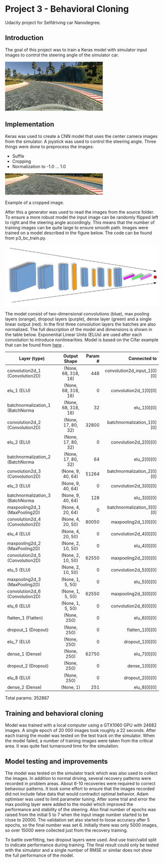 # Project 3 - Behavioral Cloning

Udacity project for Selfdriving car Nanodegree.

## Introduction

The goal of this project was to train a Keras model with simulator input images to control the steering angle of the simulator car.

![alt text](https://github.com/jounihuo/P3-BehavioralCloning/blob/master/center_2016.jpg "Example image")

## Implementation

Keras was used to create a CNN model that uses the center camera images from the simulator. A joystick was used to control the steering angle. Three things were done to preprocess the images:
- Suffle
- Cropping
- Normalization to -1.0 ... 1.0

![alt text](https://github.com/jounihuo/P3-BehavioralCloning/blob/master/cropped_example_2016.jpg "Cropped image")

Example of a cropped image.

After this a generator was used to read the images from the source folder. To ensure a more robust model the input image can be randomly flipped left to right and the steering angle accordingly. This means that the number of training images can be quite large to ensure smooth path. Images were trained on a model described in the figure below. The code can be found from p3_bc_train.py.

![alt text](https://github.com/jounihuo/P3-BehavioralCloning/blob/master/nn.jpg "Model")

The model consist of two-dimensional convolutions (blue), max pooling layers (orange), dropout layers (purple), dense layer (green) and a single linear output (red). In the first three convolution layers the batches are also normalized. The full description of the model and dimensions is shown in the table below. Exponential Linear Units (ELUs) are used after each convolution to introduce nonlinearities. Model is based on the Cifar example that can be found from [here](http://machinelearningmastery.com/object-recognition-convolutional-neural-networks-keras-deep-learning-library/) .


Layer (type)    |   Output Shape      |    Param #  |   Connected to |                    
| ------------- |:-------------------:| -----------:|    -----------:|
convolution2d_1 (Convolution2D) | (None, 68, 318, 16)  | 448   |      convolution2d_input_1[0][0]  |    
elu_1 (ELU)                     | (None, 68, 318, 16)  | 0     |      convolution2d_1[0][0]        |   
batchnormalization_1 (BatchNorma| (None, 68, 318, 16)  | 32    |      elu_1[0][0]                  |    
convolution2d_2 (Convolution2D) | (None, 17, 80, 32)   | 32800 |      batchnormalization_1[0][0]   |    
elu_2 (ELU)                     | (None, 17, 80, 32)   | 0     |      convolution2d_2[0][0]        |    
batchnormalization_2 (BatchNorma| (None, 17, 80, 32)   | 64    |      elu_2[0][0]                  |    
convolution2d_3 (Convolution2D) | (None, 9, 40, 64)    | 51264 |      batchnormalization_2[0][0]   |    
elu_3 (ELU)                     | (None, 9, 40, 64)    | 0     |      convolution2d_3[0][0]        |    
batchnormalization_3 (BatchNorma| (None, 9, 40, 64)    | 128   |      elu_3[0][0]                  |    
maxpooling2d_1 (MaxPooling2D)   | (None, 4, 20, 64)    | 0     |      batchnormalization_3[0][0]   |    
convolution2d_4 (Convolution2D) | (None, 4, 20, 50)    | 80050 |      maxpooling2d_1[0][0]         |    
elu_4 (ELU)                     | (None, 4, 20, 50)    | 0     |      convolution2d_4[0][0]        |    
maxpooling2d_2 (MaxPooling2D)   | (None, 2, 10, 50)    | 0     |      elu_4[0][0]                  |    
convolution2d_5 (Convolution2D) | (None, 2, 10, 50)    | 62550 |      maxpooling2d_2[0][0]         |    
elu_5 (ELU)                     | (None, 2, 10, 50)    | 0     |      convolution2d_5[0][0]        |    
maxpooling2d_3 (MaxPooling2D)   | (None, 1, 5, 50)     | 0     |      elu_5[0][0]                  |    
convolution2d_6 (Convolution2D) | (None, 1, 5, 50)     | 62550 |      maxpooling2d_3[0][0]         |    
elu_6 (ELU)                     | (None, 1, 5, 50)     | 0     |      convolution2d_6[0][0]        |    
flatten_1 (Flatten)             | (None, 250)          | 0     |      elu_6[0][0]                  |    
dropout_1 (Dropout)             | (None, 250)          | 0     |      flatten_1[0][0]              |    
elu_7 (ELU)                     | (None, 250)          | 0     |      dropout_1[0][0]              |    
dense_1 (Dense)                 | (None, 250)          | 62750 |      elu_7[0][0]                  |    
dropout_2 (Dropout)             | (None, 250)          | 0     |      dense_1[0][0]                |    
elu_8 (ELU)                     | (None, 250)          | 0     |      dropout_2[0][0]              |    
dense_2 (Dense)                 | (None, 1)            | 251   |      elu_8[0][0]                  |    

Total params: 352887


## Training and behavioral cloning

Model was trained with a local computer using a GTX1060 GPU with 24682 images. A single epoch of 20 000 images took roughly a 22 seconds. After each trainig the model was tested on the test track on the simulator. When the model failed, a number of training images were taken from the critical area. It was quite fast turnaround time for the simulation.

## Model testing and improvements

The model was tested on the simulator track which was also used to collect the images. In addition to normal driving, several recovery patterns were recorded in problem areas. About 6-10 recoveries were required to correct behaviour patterns. It took some effort to ensure that the images recorded did not include false data that would contradict optimal behavior. Adam optimiser was used to limit parameter tuning. After some trial and error the max pooling layer were added to the model which improved the performance and stability of the steering. Also final number of epochs was raised from the initial 5 to 7 when the input image number started to be close to 20000. The validation set also started to loose accuracy after 5 epochs, so the final number was set 6. Initially there was only 5000 images, so over 15000 were collected just from the recovery training.

To battle overfitting, two dropout layers were used. And use train/valid split to indicate performance during training. The final result could only be tested with the simulator and a single number of RMSE or similar does not show the full performance of the model.


